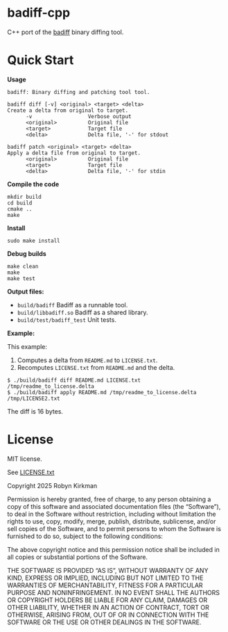 # badiff-cpp

C++ port of the [badiff](https://github.com/org-badiff/badiff) binary diffing
tool.

# Quick Start

**Usage**

```
badiff: Binary diffing and patching tool tool.

badiff diff [-v] <original> <target> <delta>
Create a delta from original to target.
      -v                  Verbose output
      <original>          Original file
      <target>            Target file
      <delta>             Delta file, '-' for stdout

badiff patch <original> <target> <delta>
Apply a delta file from original to target.
      <original>          Original file
      <target>            Target file
      <delta>             Delta file, '-' for stdin
```

**Compile the code**

```
mkdir build
cd build
cmake ..
make
```

**Install**

```
sudo make install
```

**Debug builds**

```
make clean
make
make test
```

**Output files:**

-   `build/badiff` Badiff as a runnable tool.
-   `build/libbadiff.so` Badiff as a shared library.
-   `build/test/badiff_test` Unit tests.

**Example:**

This example:
1.  Computes a delta from `README.md` to `LICENSE.txt`.
2.  Recomputes `LICENSE.txt` from `README.md` and the delta.

```
$ ./build/badiff diff README.md LICENSE.txt /tmp/readme_to_license.delta
$ ./build/badiff apply README.md /tmp/readme_to_license.delta /tmp/LICENSE2.txt
```

The diff is 16 bytes.

# License

MIT license.

See [LICENSE.txt](LICENSE.txt)

Copyright 2025 Robyn Kirkman

Permission is hereby granted, free of charge, to any person obtaining a copy of this software and associated documentation files (the “Software”), to deal in the Software without restriction, including without limitation the rights to use, copy, modify, merge, publish, distribute, sublicense, and/or sell copies of the Software, and to permit persons to whom the Software is furnished to do so, subject to the following conditions:

The above copyright notice and this permission notice shall be included in all copies or substantial portions of the Software.

THE SOFTWARE IS PROVIDED “AS IS”, WITHOUT WARRANTY OF ANY KIND, EXPRESS OR IMPLIED, INCLUDING BUT NOT LIMITED TO THE WARRANTIES OF MERCHANTABILITY, FITNESS FOR A PARTICULAR PURPOSE AND NONINFRINGEMENT. IN NO EVENT SHALL THE AUTHORS OR COPYRIGHT HOLDERS BE LIABLE FOR ANY CLAIM, DAMAGES OR OTHER LIABILITY, WHETHER IN AN ACTION OF CONTRACT, TORT OR OTHERWISE, ARISING FROM, OUT OF OR IN CONNECTION WITH THE SOFTWARE OR THE USE OR OTHER DEALINGS IN THE SOFTWARE.